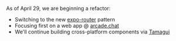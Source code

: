 As of April 29, we are beginning a refactor:

- Switching to the new [expo-router](https://expo.github.io/router/docs) pattern
- Focusing first on a web app @ [arcade.chat](https://arcade.chat)
- We'll continue building cross-platform components via [Tamagui](https://tamagui.dev/)
